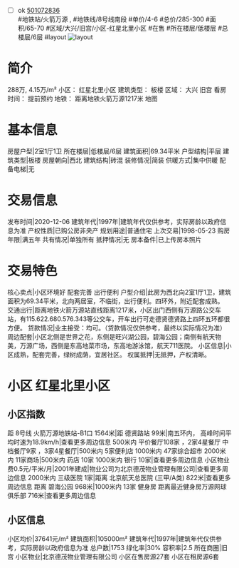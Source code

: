 - [ ] ok [501072836](https://bj.5i5j.com/ershoufang/501072836.html)  
 #地铁站/火箭万源 ,  #地铁线/8号线南段
#单价/4-6 #总价/285-300 #面积/65-70   #区域/大兴/旧宫/小区-红星北里小区 #在售 #所在楼层/低楼层 #总楼层/6层 #layout 
![layout](http://image2a.5i5j.com/bdir/layout/783fcdac4af8420990db148a616db53e.jpg_P5.jpg) 
# 简介 
 288万,  4.15万/m² 
小区： 红星北里小区
建筑类型： 板楼
区域： 大兴 旧宫
看房时间： 提前预约
地铁： 距离地铁火箭万源1217米 地图
# 基本信息 
 房屋户型|2室1厅1卫
所在楼层|低楼层/6层
建筑面积|69.34平米
户型结构|平层
建筑类型|板楼
房屋朝向|西北
建筑结构|砖混
装修情况|简装
供暖方式|集中供暖
配备电梯|无
# 交易信息 
 发布时间|2020-12-06
建筑年代|1997年|建筑年代仅供参考，实际房龄以政府信息为准
产权性质|已购公房非央产
规划用途|普通住宅
上次交易|1998-05-23
购房年限|满五年
共有情况|单独所有
抵押情况|无
房本备件|已上传房本照片
# 交易特色 
 核心卖点|小区环境好 配套完善 出行便利
户型介绍|此房为西北向2室1厅1卫，建筑面积为69.34平米，北向两居室，不临街，出行便利。四环外，附近配套成熟。
交通出行|距离地铁火箭万源站直线距离1217米，小区出门西侧有万源路公交车站，有115.622.680.576.343等公交车，开车出行可走德贤德贤路上四环五环都很方便。
贷款情况|业主接受：均可。（贷款情况仅供参考，最终以实际情况为准）
周边配套|小区北侧是世界之花，东侧是旺兴湖公园，碧海公园；南侧有航天物美，万源广场，西侧是东高地菜市场，东高地游泳馆，航天711医院。
小区信息|小区成熟，配套完善，绿树成荫，宜居社区。
权属抵押|无抵押，产权清晰。
# 小区 红星北里小区
## 小区指数 
 距 8号线 火箭万源地铁站-B1口 1564米|距 德贤路站 99米|南五环内， 高峰时间平均时速为18.9km/h|查看更多周边信息
500米内 平价餐厅108家 ，2家4星餐厅
中档餐厅9家 ，3家4星餐厅|500米内 5家便利店
1000米内 47家综合超市
2000米内 11家商场|500米内 药店 10家
1000米内 银行 10家|查看更多周边信息
小区物业费0.5元/平米/月|2001年建成|物业公司为北京德茂物业管理有限公司|查看更多周边信息
2000米内 三级医院 1家|距离 北京航天总医院 (三甲/A类) 822米|查看更多周边信息
距离 碧海公园 968米|1000米内 13家 健身房
距离最近健身房万源网球俱乐部 716米|查看更多周边信息
## 小区信息 
 小区均价|37641元/m²
建筑面积|105000m²
建筑年代|1997年|建筑年代仅供参考，实际房龄以政府信息为准
总户数|1753
绿化率|30%
容积率|2.5
所在商圈|旧宫
小区物业|北京德茂物业管理有限公司
小区在售房源27套
小区在租房源6套
